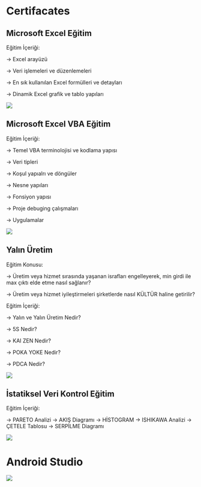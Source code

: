 # Certifacates

## Microsoft Excel Eğitim

Eğitim İçeriği:

-> Excel arayüzü 

-> Veri işlemeleri ve düzenlemeleri

-> En sık kullanılan Excel formülleri ve detayları

-> Dinamik Excel grafik ve tablo yapıları

![](https://i.hizliresim.com/a6x94k6.jpg)

## Microsoft Excel VBA Eğitim

Eğitim İçeriği:

-> Temel VBA terminolojisi ve kodlama yapısı

-> Veri tipleri

-> Koşul yapıalrı ve döngüler

-> Nesne yapıları

-> Fonsiyon yapısı

-> Proje debuging çalışmaları

-> Uygulamalar

![](https://i.hizliresim.com/scdc0ld.jpg)

## Yalın Üretim

Eğitim Konusu:

 -> Üretim veya hizmet sırasında yaşanan israfları engelleyerek, min girdi ile max çıktı elde etme nasıl sağlanır? 

 -> Üretim veya hizmet iyileştirmeleri şirketlerde nasıl KÜLTÜR haline getirilir?
 
Eğitim İçeriği:

 -> Yalın ve Yalın Üretim Nedir? 

 -> 5S Nedir?	 

 -> KAI ZEN Nedir?	 

 -> POKA YOKE Nedir?	 

 -> PDCA Nedir?	 

![](https://i.hizliresim.com/nj9hi3y.jpg)

## İstatiksel Veri Kontrol Eğitim

Eğitim İçeriği:

-> PARETO Analizi
-> AKIŞ Diagramı
-> HİSTOGRAM
-> ISHIKAWA Analizi
-> ÇETELE Tablosu
-> SERPİLME Diagramı

![](https://i.hizliresim.com/e6d636n.jpg)

# Android Studio
![](https://i.hizliresim.com/boxdp2x.jpg)

